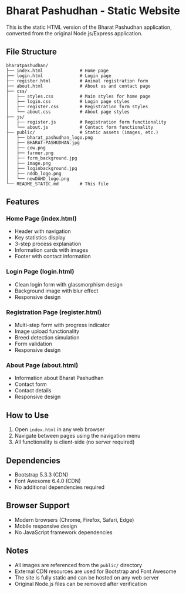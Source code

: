 # Bharat Pashudhan - Static Website

This is the static HTML version of the Bharat Pashudhan application, converted from the original Node.js/Express application.

## File Structure

```
bharatpashudhan/
├── index.html              # Home page
├── login.html              # Login page
├── register.html           # Animal registration form
├── about.html              # About us and contact page
├── css/
│   ├── styles.css          # Main styles for home page
│   ├── login.css           # Login page styles
│   ├── register.css        # Registration form styles
│   └── about.css           # About page styles
├── js/
│   ├── register.js         # Registration form functionality
│   └── about.js            # Contact form functionality
├── public/                 # Static assets (images, etc.)
│   ├── bharat_pashudhan_logo.png
│   ├── BHARAT-PASHUDHAN.jpg
│   ├── cow.png
│   ├── farmer.png
│   ├── form_background.jpg
│   ├── image.png
│   ├── loginbackground.jpg
│   ├── nddb_logo.png
│   └── newDAHD_logo.png
└── README_STATIC.md        # This file
```

## Features

### Home Page (index.html)
- Header with navigation
- Key statistics display
- 3-step process explanation
- Information cards with images
- Footer with contact information

### Login Page (login.html)
- Clean login form with glassmorphism design
- Background image with blur effect
- Responsive design

### Registration Page (register.html)
- Multi-step form with progress indicator
- Image upload functionality
- Breed detection simulation
- Form validation
- Responsive design

### About Page (about.html)
- Information about Bharat Pashudhan
- Contact form
- Contact details
- Responsive design

## How to Use

1. Open `index.html` in any web browser
2. Navigate between pages using the navigation menu
3. All functionality is client-side (no server required)

## Dependencies

- Bootstrap 5.3.3 (CDN)
- Font Awesome 6.4.0 (CDN)
- No additional dependencies required

## Browser Support

- Modern browsers (Chrome, Firefox, Safari, Edge)
- Mobile responsive design
- No JavaScript framework dependencies

## Notes

- All images are referenced from the `public/` directory
- External CDN resources are used for Bootstrap and Font Awesome
- The site is fully static and can be hosted on any web server
- Original Node.js files can be removed after verification
